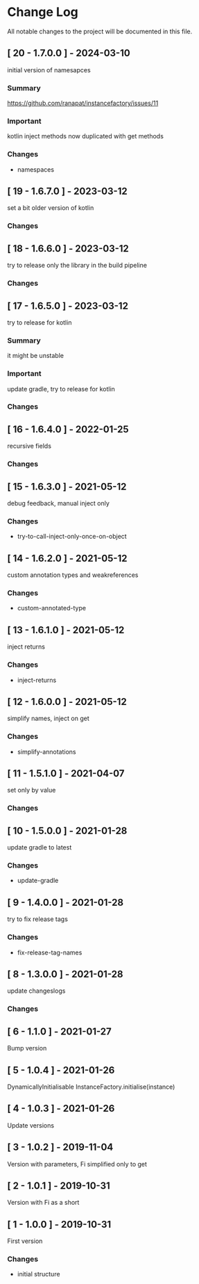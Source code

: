 # Change Log
All notable changes to the project will be documented in this file.

## [ 20 - 1.7.0.0 ] - 2024-03-10
initial version of namesapces
### Summary
https://github.com/ranapat/instancefactory/issues/11
### Important
kotlin inject methods now duplicated with get methods
### Changes
- namespaces
 
## [ 19 - 1.6.7.0 ] - 2023-03-12
set a bit older version of kotlin
### Changes

## [ 18 - 1.6.6.0 ] - 2023-03-12
try to release only the library in the build pipeline
### Changes

## [ 17 - 1.6.5.0 ] - 2023-03-12
try to release for kotlin
### Summary
it might be unstable
### Important
update gradle, try to release for kotlin
### Changes

## [ 16 - 1.6.4.0 ] - 2022-01-25
recursive fields
### Changes

## [ 15 - 1.6.3.0 ] - 2021-05-12
debug feedback, manual inject only
### Changes
- try-to-call-inject-only-once-on-object
 
## [ 14 - 1.6.2.0 ] - 2021-05-12
custom annotation types and weakreferences
### Changes
- custom-annotated-type
 
## [ 13 - 1.6.1.0 ] - 2021-05-12
inject returns
### Changes
- inject-returns
 
## [ 12 - 1.6.0.0 ] - 2021-05-12
simplify names, inject on get
### Changes
- simplify-annotations
 
## [ 11 - 1.5.1.0 ] - 2021-04-07
set only by value
### Changes
## [ 10 - 1.5.0.0 ] - 2021-01-28
update gradle to latest
### Changes
- update-gradle
 
## [ 9 - 1.4.0.0 ] - 2021-01-28
try to fix release tags
### Changes
- fix-release-tag-names
 
## [ 8 - 1.3.0.0 ] - 2021-01-28
update changeslogs
### Changes
## [ 6 - 1.1.0 ] - 2021-01-27
Bump version

## [ 5 - 1.0.4 ] - 2021-01-26
DynamicallyInitialisable InstanceFactory.initialise(instance)

## [ 4 - 1.0.3 ] - 2021-01-26
Update versions

## [ 3 - 1.0.2 ] - 2019-11-04
Version with parameters, Fi simplified only to get

## [ 2 - 1.0.1 ] - 2019-10-31
Version with Fi as a short

## [ 1 - 1.0.0 ] - 2019-10-31
First version

### Changes
- initial structure
